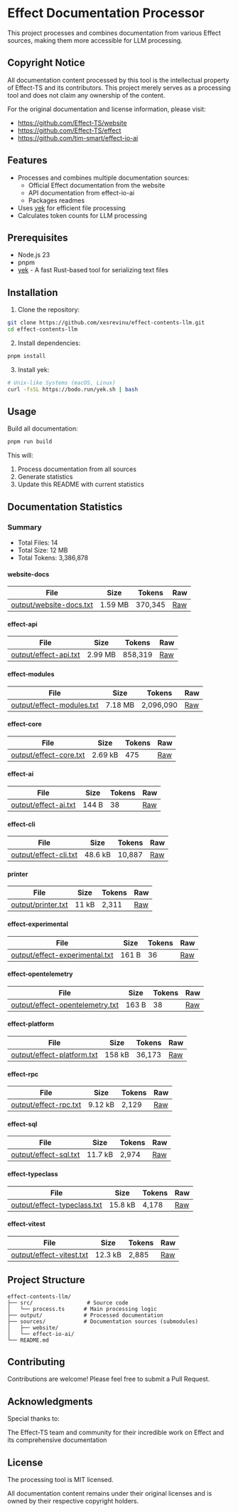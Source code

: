 # Effect Documentation Processor

This project processes and combines documentation from various Effect sources, making them more accessible for LLM processing.

## Copyright Notice

All documentation content processed by this tool is the intellectual property of Effect-TS and its contributors. This project merely serves as a processing tool and does not claim any ownership of the content.

For the original documentation and license information, please visit:
- https://github.com/Effect-TS/website
- https://github.com/Effect-TS/effect
- https://github.com/tim-smart/effect-io-ai

## Features

- Processes and combines multiple documentation sources:
  - Official Effect documentation from the website
  - API documentation from effect-io-ai
  - Packages readmes
- Uses [yek](https://github.com/bodo-run/yek) for efficient file processing
- Calculates token counts for LLM processing

## Prerequisites

- Node.js 23
- pnpm
- [yek](https://github.com/bodo-run/yek) - A fast Rust-based tool for serializing text files

## Installation

1. Clone the repository:
```bash
git clone https://github.com/xesrevinu/effect-contents-llm.git
cd effect-contents-llm
```

2. Install dependencies:
```bash
pnpm install
```

3. Install yek:
```bash
# Unix-like Systems (macOS, Linux)
curl -fsSL https://bodo.run/yek.sh | bash
```

## Usage

Build all documentation:
```bash
pnpm run build
```

This will:
1. Process documentation from all sources
2. Generate statistics
3. Update this README with current statistics

<!-- STATS_START -->
## Documentation Statistics

### Summary

- Total Files: 14
- Total Size: 12 MB
- Total Tokens: 3,386,878

#### website-docs

| File | Size | Tokens | Raw |
| --- | --- | --- | --- |
| [output/website-docs.txt](https://github.com/xesrevinu/effect-contents-llm/blob/main/output/website-docs.txt) | 1.59 MB | 370,345 | [Raw](https://raw.githubusercontent.com/xesrevinu/effect-contents-llm/main/output/website-docs.txt) |

#### effect-api

| File | Size | Tokens | Raw |
| --- | --- | --- | --- |
| [output/effect-api.txt](https://github.com/xesrevinu/effect-contents-llm/blob/main/output/effect-api.txt) | 2.99 MB | 858,319 | [Raw](https://raw.githubusercontent.com/xesrevinu/effect-contents-llm/main/output/effect-api.txt) |

#### effect-modules

| File | Size | Tokens | Raw |
| --- | --- | --- | --- |
| [output/effect-modules.txt](https://github.com/xesrevinu/effect-contents-llm/blob/main/output/effect-modules.txt) | 7.18 MB | 2,096,090 | [Raw](https://raw.githubusercontent.com/xesrevinu/effect-contents-llm/main/output/effect-modules.txt) |

#### effect-core

| File | Size | Tokens | Raw |
| --- | --- | --- | --- |
| [output/effect-core.txt](https://github.com/xesrevinu/effect-contents-llm/blob/main/output/effect-core.txt) | 2.69 kB | 475 | [Raw](https://raw.githubusercontent.com/xesrevinu/effect-contents-llm/main/output/effect-core.txt) |

#### effect-ai

| File | Size | Tokens | Raw |
| --- | --- | --- | --- |
| [output/effect-ai.txt](https://github.com/xesrevinu/effect-contents-llm/blob/main/output/effect-ai.txt) | 144 B | 38 | [Raw](https://raw.githubusercontent.com/xesrevinu/effect-contents-llm/main/output/effect-ai.txt) |

#### effect-cli

| File | Size | Tokens | Raw |
| --- | --- | --- | --- |
| [output/effect-cli.txt](https://github.com/xesrevinu/effect-contents-llm/blob/main/output/effect-cli.txt) | 48.6 kB | 10,887 | [Raw](https://raw.githubusercontent.com/xesrevinu/effect-contents-llm/main/output/effect-cli.txt) |

#### printer

| File | Size | Tokens | Raw |
| --- | --- | --- | --- |
| [output/printer.txt](https://github.com/xesrevinu/effect-contents-llm/blob/main/output/printer.txt) | 11 kB | 2,311 | [Raw](https://raw.githubusercontent.com/xesrevinu/effect-contents-llm/main/output/printer.txt) |

#### effect-experimental

| File | Size | Tokens | Raw |
| --- | --- | --- | --- |
| [output/effect-experimental.txt](https://github.com/xesrevinu/effect-contents-llm/blob/main/output/effect-experimental.txt) | 161 B | 36 | [Raw](https://raw.githubusercontent.com/xesrevinu/effect-contents-llm/main/output/effect-experimental.txt) |

#### effect-opentelemetry

| File | Size | Tokens | Raw |
| --- | --- | --- | --- |
| [output/effect-opentelemetry.txt](https://github.com/xesrevinu/effect-contents-llm/blob/main/output/effect-opentelemetry.txt) | 163 B | 38 | [Raw](https://raw.githubusercontent.com/xesrevinu/effect-contents-llm/main/output/effect-opentelemetry.txt) |

#### effect-platform

| File | Size | Tokens | Raw |
| --- | --- | --- | --- |
| [output/effect-platform.txt](https://github.com/xesrevinu/effect-contents-llm/blob/main/output/effect-platform.txt) | 158 kB | 36,173 | [Raw](https://raw.githubusercontent.com/xesrevinu/effect-contents-llm/main/output/effect-platform.txt) |

#### effect-rpc

| File | Size | Tokens | Raw |
| --- | --- | --- | --- |
| [output/effect-rpc.txt](https://github.com/xesrevinu/effect-contents-llm/blob/main/output/effect-rpc.txt) | 9.12 kB | 2,129 | [Raw](https://raw.githubusercontent.com/xesrevinu/effect-contents-llm/main/output/effect-rpc.txt) |

#### effect-sql

| File | Size | Tokens | Raw |
| --- | --- | --- | --- |
| [output/effect-sql.txt](https://github.com/xesrevinu/effect-contents-llm/blob/main/output/effect-sql.txt) | 11.7 kB | 2,974 | [Raw](https://raw.githubusercontent.com/xesrevinu/effect-contents-llm/main/output/effect-sql.txt) |

#### effect-typeclass

| File | Size | Tokens | Raw |
| --- | --- | --- | --- |
| [output/effect-typeclass.txt](https://github.com/xesrevinu/effect-contents-llm/blob/main/output/effect-typeclass.txt) | 15.8 kB | 4,178 | [Raw](https://raw.githubusercontent.com/xesrevinu/effect-contents-llm/main/output/effect-typeclass.txt) |

#### effect-vitest

| File | Size | Tokens | Raw |
| --- | --- | --- | --- |
| [output/effect-vitest.txt](https://github.com/xesrevinu/effect-contents-llm/blob/main/output/effect-vitest.txt) | 12.3 kB | 2,885 | [Raw](https://raw.githubusercontent.com/xesrevinu/effect-contents-llm/main/output/effect-vitest.txt) |


<!-- STATS_END -->

## Project Structure

```
effect-contents-llm/
├── src/                 # Source code
│   └── process.ts      # Main processing logic
├── output/             # Processed documentation
├── sources/            # Documentation sources (submodules)
│   ├── website/
│   └── effect-io-ai/
└── README.md
```

## Contributing

Contributions are welcome! Please feel free to submit a Pull Request.

## Acknowledgments

Special thanks to:

The Effect-TS team and community for their incredible work on Effect and its comprehensive documentation

## License

The processing tool is MIT licensed.

All documentation content remains under their original licenses and is owned by their respective copyright holders.
